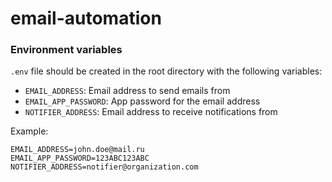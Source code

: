 # email-automation

### Environment variables

`.env` file should be created in the root directory with the following variables:

- `EMAIL_ADDRESS`: Email address to send emails from
- `EMAIL_APP_PASSWORD`: App password for the email address
- `NOTIFIER_ADDRESS`: Email address to receive notifications from

Example:

```shell
EMAIL_ADDRESS=john.doe@mail.ru
EMAIL_APP_PASSWORD=123ABC123ABC
NOTIFIER_ADDRESS=notifier@organization.com
```
